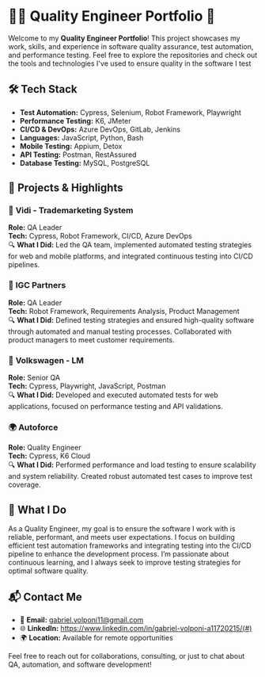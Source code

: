 # 👨‍💻 **Quality Engineer Portfolio** 🚀

Welcome to my **Quality Engineer Portfolio**! This project showcases my work, skills, and experience in software quality assurance, test automation, and performance testing. Feel free to explore the repositories and check out the tools and technologies I've used to ensure quality in the software I test

## 🛠️ **Tech Stack**

- **Test Automation:** Cypress, Selenium, Robot Framework, Playwright  
- **Performance Testing:** K6, JMeter  
- **CI/CD & DevOps:** Azure DevOps, GitLab, Jenkins  
- **Languages:** JavaScript, Python, Bash  
- **Mobile Testing:** Appium, Detox  
- **API Testing:** Postman, RestAssured  
- **Database Testing:** MySQL, PostgreSQL

## 📂 **Projects & Highlights**

### 🚀 **Vidi - Trademarketing System**  
**Role:** QA Leader  
**Tech:** Cypress, Robot Framework, CI/CD, Azure DevOps  
🔍 **What I Did:** Led the QA team, implemented automated testing strategies for web and mobile platforms, and integrated continuous testing into CI/CD pipelines.

### 🏢 **IGC Partners**  
**Role:** QA Leader  
**Tech:** Robot Framework, Requirements Analysis, Product Management  
🔍 **What I Did:** Defined testing strategies and ensured high-quality software through automated and manual testing processes. Collaborated with product managers to meet customer requirements.

### 🚗 **Volkswagen - LM**  
**Role:** Senior QA  
**Tech:** Cypress, Playwright, JavaScript, Postman  
🔍 **What I Did:** Developed and executed automated tests for web applications, focused on performance testing and API validations. 

### 🌍 **Autoforce**  
**Role:** Quality Engineer  
**Tech:** Cypress, K6 Cloud  
🔍 **What I Did:** Performed performance and load testing to ensure scalability and system reliability. Created robust automated test cases to improve test coverage.

## 🔧 **What I Do**

As a Quality Engineer, my goal is to ensure the software I work with is reliable, performant, and meets user expectations. I focus on building efficient test automation frameworks and integrating testing into the CI/CD pipeline to enhance the development process. I’m passionate about continuous learning, and I always seek to improve testing strategies for optimal software quality.  

## 📬 **Contact Me**  

- 📧 **Email:** gabriel.volponi11@gmail.com 
- 🌐 **LinkedIn:** https://www.linkedin.com/in/gabriel-volponi-a11720215/(#)  
- 🌍 **Location:** Available for remote opportunities  

Feel free to reach out for collaborations, consulting, or just to chat about QA, automation, and software development!



